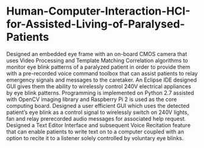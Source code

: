 # Human-Computer-Interaction-HCI-for-Assisted-Living-of-Paralysed-Patients
Designed an embedded eye frame with an on-board CMOS camera that uses Video Processing and Template Matching Correlation algorithms to monitor eye blink patterns of a paralyzed patient in order to provide them with a pre-recorded voice command toolbox that can assist patients to relay emergency signals and messages to the caretaker. An Eclipse IDE designed GUI gives them the ability to wirelessly control 240V electrical appliances by eye blink patterns. Programming is implemented on Python 2.7 assisted with OpenCV imaging library and Raspberry Pi 2 is used as the core computing board.  Designed a user efficient GUI which uses the detected patient’s eye blink as a control signal to wirelessly switch on 240V lights, fan and relay prerecorded audio messages for associated help request.  Designed a Text Editor Interface and subsequent Voice Recitation feature that can enable patients to write text on to a computer coupled with an option to recite it to a listener solely controlled by voluntary eye blinks.
